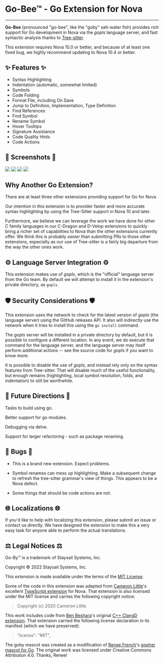# Go-Bee&trade; - Go Extension for Nova

---

**Go-Bee** (pronounced "go-bee", like the "goby" salt-water fish) provides rich support for Go development in Nova via the _gopls_ language server, and fast syntactic analysis thanks to [Tree-sitter][3].

This extension requires Nova 10.0 or better, and because of at least one fixed bug, we
highly recommend updating to Nova 10.4 or better.

## ✨ Features ✨

- Syntax Highlighting
- Indentation (automatic, somewhat limited)
- Symbols
- Code Folding
- Format File, including On Save
- Jump to Definition, Implementation, Type Definition
- Find References
- Find Symbol
- Rename Symbol
- Hover Tooltips
- Signature Assistance
- Code Quality Hints
- Code Actions

## 📸 Screenshots 📸

![](https://raw.githubusercontent.com/staysail/nova-gobee/main/screenshot1.png)
![](https://raw.githubusercontent.com/staysail/nova-gobee/main/screenshot2.png)
![](https://raw.githubusercontent.com/staysail/nova-gobee/main/screenshot3.png)
![](https://raw.githubusercontent.com/staysail/nova-gobee/main/screenshot4.png)

## Why Another Go Extension?

There are at least three other extensions providing support for Go for Nova.

Our intention in this extension is to provider faster and more accurate syntax
highlighting by using the Tree-Sitter support in Nova 10 and later.

Furthermore, we believe we can leverage the work we have done for other C
family languages in our C-Dragon and D-Velop extensions to quickly bring a richer
set of capabilities to Nova than the other extensions currently offer.
We think this is probably _easier_ than submitting PRs to those other extensions,
especially as our use of Tree-sitter is a fairly big departure from the way
the other ones work.

## ⚙️ Language Server Integration ⚙️

This extension makes use of _gopls_, which is the "official" language server
from the Go team. By default we will attempt to install it in the extension's
private directory, as `gopls`.

## 🛡️ Security Considerations 🛡️

This extension uses the network to check for the latest version of _gopls_ (the language
server) using the GitHub releases API. It also will indirectly use the network when it
tries to install this using the `go install` command.

The _gopls_ server will be installed in a private directory by default, but it is possible
to configure a different location. In any event, we do execute that command for the
language server, and the language server may itself perform additional actions -- see the
source code for _gopls_ if you want to know more.

It is possible to disable the use of _gopls_, and instead rely only on the syntax
features from Tree-sitter. That will disable much of the useful functionality, but
enough remains (highlighting, local symbol resolution, folds, and indentation) to still
be worthwhile.

## 🔮 Future Directions 🔮

Tasks to build using go.

Better support for go modules.

Debugging via delve.

Support for larger refactoring - such as package renaming.

## 🐜 Bugs 🐜

- This is a brand new extension. Expect problems.

- Symbol renames can mess up highlighting. Make a subsequent change to refresh the
  tree-sitter grammar's view of things. This appears to be a Nova defect.

- Some things that should be code actions are not.

## 🌐 Localizations 🌐

If you'd like to help with localizing this extension, please submit an issue or
contact us directly. We have designed the extension to make this a very easy task
for anyone able to perform the actual translations.

## ⚖️ Legal Notices ⚖️

Go-By&trade; is a trademark of Staysail Systems, Inc.

Copyright &copy; 2022 Staysail Systems, Inc.

This extension is made available under the terms of the [MIT License][8].

Some of the code in this extension was adapted from [Cameron Little][6]'s
excellent [TypeScript extension][7] for Nova.
That extension is also licensed under the MIT license and carries the
following copyright notice:

> Copyright (c) 2020 Cameron Little

This work includes code from [Ben Beshara][1]'s original [C++ ClangD extension][2].
That extension carried the following license declaration in its manifest (which
we have preserved):

> "license": "MIT",

The goby mascot was created as a modification of [Renee French][9]'s [gopher mascot for Go][10]. The original work was licensed under Creative Commons Attribution 4.0. Thanks, Renee!

[1]: https://benbeshara.id.au/ "Ben Beshara"
[2]: https://github.com/benbeshara/nova-cplusplus
[3]: https://tree-sitter.github.io/tree-sitter/ "Tree-sitter web site"
[5]: https://brew.sh "Homebrew package manager"
[6]: https://github.com/apexskier "Cameron Little's GitHub page"
[7]: https://github.com/apexskier/nova-typescript "TypeScript Extension for Nova"
[8]: https://github.com/staysail/nova-goby/blob/main/LICENSE.md "MIT License"
[9]: http://reneefrench.blogspot.com "Renee French's blog"
[10]: https://go.dev/blog/gopher "The Golang Gopher"
